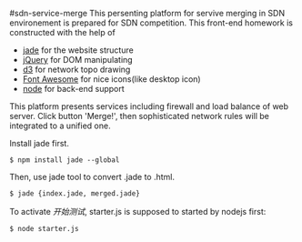#sdn-service-merge
This persenting platform for servive merging in SDN environement is prepared for SDN competition.
This front-end homework is constructed with the help of
* [jade](http://jade-lang.com) for the website structure
* [jQuery](https://jquery.com) for DOM manipulating
* [d3](https://d3js.org) for network topo drawing
* [Font Awesome](http://fontawesome.io) for nice icons(like desktop icon)
* [node](https://nodejs.org) for back-end support

This platform presents services including firewall and load balance of web server. Click button 'Merge!',
then sophisticated network rules will be integrated to a unified one.

Install jade first.

```shell
$ npm install jade --global
```

Then, use jade tool to convert .jade to .html.

```shell
$ jade {index.jade, merged.jade}
```

To activate *开始测试*, starter.js is supposed to started by nodejs first:

```shell
$ node starter.js
``` 